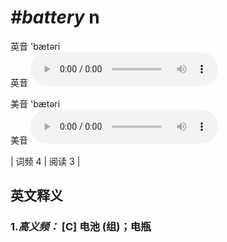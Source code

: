 # ***\#battery*** n
英音 'bætəri  
英音
<audio src="./media/battery-B.aac" controls="controls"></audio>

美音 'bætəri  
美音
<audio src="./media/battery.aac" controls="controls"></audio>



| 词频 4 | 阅读 3 |  

英文释义
---
### 1.*高义频：* **[C] 电池 (组)；电瓶**  


